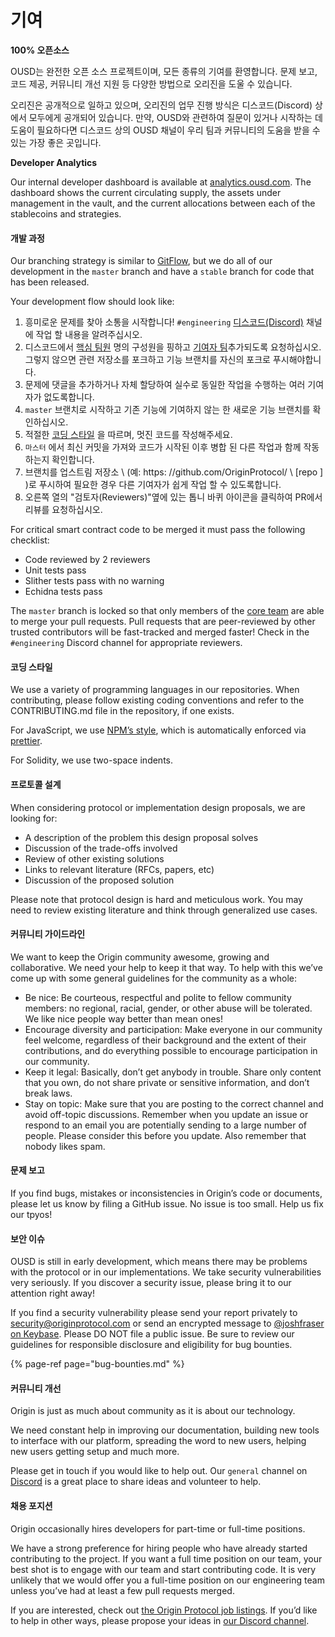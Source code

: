 # 기여

**100% 오픈소스**

OUSD는 완전한 오픈 소스 프로젝트이며, 모든 종류의 기여를 환영합니다. 문제 보고, 코드 제공, 커뮤니티 개선 지원 등 다양한 방법으로 오리진을 도울 수 있습니다.

오리진은 공개적으로 일하고 있으며, 오리진의 업무 진행 방식은 디스코드(Discord) 상에서 모두에게 공개되어 있습니다. 만약, OUSD와 관련하여 질문이 있거나 시작하는 데 도움이 필요하다면 디스코드 상의 OUSD 채널이 우리 팀과 커뮤니티의 도움을 받을 수있는 가장 좋은 곳입니다.

**Developer Analytics**

Our internal developer dashboard is available at [analytics.ousd.com](https://analytics.ousd.com). The dashboard shows the current circulating supply, the assets under management in the vault, and the current allocations between each of the stablecoins and strategies.

#### 개발 과정

Our branching strategy is similar to [GitFlow](http://nvie.com/posts/a-successful-git-branching-model/), but we do all of our development in the `master` branch and have a `stable` branch for code that has been released.

Your development flow should look like:

1. 흥미로운 문제를 찾아 소통을 시작합니다! `#engineering` [디스코드(Discord)](https://discord.gg/jyxpUSe) 채널에 작업 할 내용을 알려주십시오.
2. 디스코드에서 [핵심 팀원](https://github.com/orgs/OriginProtocol/teams/core/members) 명의 구성원을 핑하고 [기여자 팀](https://github.com/orgs/OriginProtocol/teams/contributors)추가되도록 요청하십시오. 그렇지 않으면 관련 저장소를 포크하고 기능 브랜치를 자신의 포크로 푸시해야합니다.
3. 문제에 댓글을 추가하거나 자체 할당하여 실수로 동일한 작업을 수행하는 여러 기여자가 없도록합니다.
4. `master` 브랜치로 시작하고 기존 기능에 기여하지 않는 한 새로운 기능 브랜치를 확인하십시오.
5. 적절한 [코딩 스타일](https://docs.originprotocol.com/guides/getting_started/contributing.html#contributing-email-coding-style) 을 따르며, 멋진 코드를 작성해주세요.
6. `마스터` 에서 최신 커밋을 가져와 코드가 시작된 이후 병합 된 다른 작업과 함께 작동하는지 확인합니다.
7. 브랜치를 업스트림 저장소 \ (예: https: //github.com/OriginProtocol/ \ [repo \] \)로 푸시하여 필요한 경우 다른 기여자가 쉽게 작업 할 수 있도록합니다.
8. 오른쪽 열의 "검토자(Reviewers)"옆에 있는 톱니 바퀴 아이콘을 클릭하여 PR에서 리뷰를 요청하십시오.

For critical smart contract code to be merged it must pass the following checklist:

*  Code reviewed by 2 reviewers
*  Unit tests pass
*  Slither tests pass with no warning
*  Echidna tests pass

The `master` branch is locked so that only members of the [core team](https://github.com/orgs/OriginProtocol/teams/core) are able to merge your pull requests. Pull requests that are peer-reviewed by other trusted contributors will be fast-tracked and merged faster! Check in the `#engineering` Discord channel for appropriate reviewers.

#### 코딩 스타일

We use a variety of programming languages in our repositories. When contributing, please follow existing coding conventions and refer to the CONTRIBUTING.md file in the repository, if one exists.

For JavaScript, we use [NPM’s style](https://docs.npmjs.com/misc/coding-style), which is automatically enforced via [prettier](https://prettier.io/).

For Solidity, we use two-space indents.

#### 프로토콜 설계

When considering protocol or implementation design proposals, we are looking for:

* A description of the problem this design proposal solves
* Discussion of the trade-offs involved
* Review of other existing solutions
* Links to relevant literature \(RFCs, papers, etc\)
* Discussion of the proposed solution

Please note that protocol design is hard and meticulous work. You may need to review existing literature and think through generalized use cases.

#### 커뮤니티 가이드라인

We want to keep the Origin community awesome, growing and collaborative. We need your help to keep it that way. To help with this we’ve come up with some general guidelines for the community as a whole:

* Be nice: Be courteous, respectful and polite to fellow community members: no regional, racial, gender, or other abuse will be tolerated. We like nice people way better than mean ones!
* Encourage diversity and participation: Make everyone in our community feel welcome, regardless of their background and the extent of their contributions, and do everything possible to encourage participation in our community.
* Keep it legal: Basically, don’t get anybody in trouble. Share only content that you own, do not share private or sensitive information, and don’t break laws.
* Stay on topic: Make sure that you are posting to the correct channel and avoid off-topic discussions. Remember when you update an issue or respond to an email you are potentially sending to a large number of people. Please consider this before you update. Also remember that nobody likes spam.

#### 문제 보고

If you find bugs, mistakes or inconsistencies in Origin’s code or documents, please let us know by filing a GitHub issue. No issue is too small. Help us fix our tpyos!

#### 보안 이슈

OUSD is still in early development, which means there may be problems with the protocol or in our implementations. We take security vulnerabilities very seriously. If you discover a security issue, please bring it to our attention right away!

If you find a security vulnerability please send your report privately to [security@originprotocol.com](mailto:security@originprotocol.com) or send an encrypted message to [@joshfraser on Keybase](https://keybase.io/joshfraser). Please DO NOT file a public issue. Be sure to review our guidelines for responsible disclosure and eligibility for bug bounties.

{% page-ref page="bug-bounties.md" %}

#### **커뮤니티 개선**

Origin is just as much about community as it is about our technology.

We need constant help in improving our documentation, building new tools to interface with our platform, spreading the word to new users, helping new users getting setup and much more.

Please get in touch if you would like to help out. Our `general` channel on [Discord](https://www.originprotocol.com/discord) is a great place to share ideas and volunteer to help.

#### 채용 포지션

Origin occasionally hires developers for part-time or full-time positions.

We have a strong preference for hiring people who have already started contributing to the project. If you want a full time position on our team, your best shot is to engage with our team and start contributing code. It is very unlikely that we would offer you a full-time position on our engineering team unless you’ve had at least a few pull requests merged.

If you are interested, check out [the Origin Protocol job listings](https://angel.co/originprotocol/jobs). If you’d like to help in other ways, please propose your ideas in [our Discord channel](https://www.originprotocol.com/discord).



